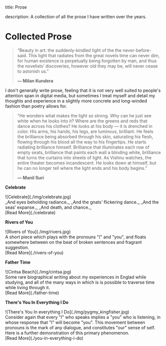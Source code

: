 title: Prose

description: A collection of all the prose I have written over the years.

# Collected Prose

> “Beauty in art: the suddenly-kindled light of the the never-before-said. This light that radiates from the great novels time can never dim, for human existence is perpetually being forgotten by man, and thus the novelists’ discoveries, however old they may be, will never cease to astonish us.”  
>  
> **— Milan Kundera**

I don't generally write prose, feeling that it is not very well suited to people's attention span in digital media, but sometimes I treat myself and detail my thoughts and experience in a slightly more concrete and long-winded fashion than poetry allows for.

> “He wonders what makes the light so strong. Why can he just see white when he looks into it? Where are the greens and reds that dance across his clothes? He looks at his body — it is drenched in color. His arms, his hands, his legs, are luminous, brilliant. He feels the brilliance being absorbed through his skin, saturating his flesh, flowing through his blood all the way to his fingertips. He starts radiating brilliance himself. Brilliance that illuminates each row of empty seats, brilliance that paints each wall a blinding white, brilliance that turns the curtains into sheets of light. As Vishnu watches, the entire theater becomes incandescent. He looks down at himself, but he can no longer tell where the light ends and his body begins.”  
>  
> **— Manil Suri**

<div markdown="1" class="card article sidebar center">

**Celebrate**

<div markdown="2" class="article-image">
![Celebrate](./img/celebrate.jpg)
</div>

<div markdown="3" class="article-para">
_And eyes beholding radiance._  
_And the gnats’ flickering dance._  
_And the seas’ expanse._  
_And death, and chance._  
</div>

<div markdown="3" class="article-link">
[Read More](./celebrate)
</div>

</div>

<div markdown="1" class="card article sidebar center">

**Rivers of You**

<div markdown="2" class="article-image">
![Rivers of You](./img/rivers.jpg)
</div>

<div markdown="3" class="article-para">
A short piece which plays with the pronouns "I" and "you", and floats somewhere between on the beat of broken sentences and fragrant suggestion.  
</div>

<div markdown="3" class="article-link">
[Read More](./rivers-of-you)
</div>

</div>

<div markdown="1" class="card article sidebar center">

**Father Time**

<div markdown="2" class="article-image">
![Cintsa Beach](./img/cintsa.jpg)
</div>

<div markdown="3" class="article-para">
Some rare biographical writing about my experiences in Englad while studying, and all of the many ways in which is is possible to traverse time while living through it.  
</div>

<div markdown="3" class="article-link">
[Read More](./father-time)
</div>

</div>

<div markdown="1" class="card article sidebar center">

**There's You In Everything I Do**

<div markdown="2" class="article-image">
![There's You In everything I Do](./img/pygmy_kingfisher.jpg)
</div>

<div markdown="3" class="article-para">
Consider again that every "I" who speaks implies a "you" who is listening, in whose response that "I" will become "you". This movement between pronouns is the mark of any dialogue, and constitutes "our" sense of self. Here is a further demonstration of this primary phenomenon.  
</div>

<div markdown="3" class="article-link">
[Read More](./you-in-everything-i-do)
</div>

</div>